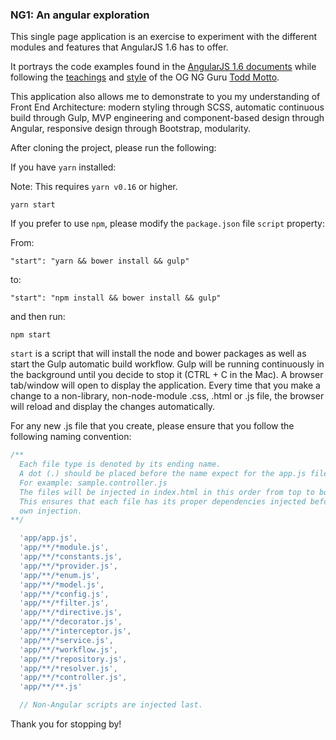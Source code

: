 ### NG1: An angular exploration

This single page application is an exercise to experiment with the different modules and features that AngularJS 1.6 has to offer.

It portrays the code examples found in the [AngularJS 1.6 documents](https://code.angularjs.org/snapshot/docs/guide/introduction) while following the [teachings](https://ultimateangular.com/) and [style](https://github.com/toddmotto/angular-styleguide) of the OG NG Guru [Todd Motto](https://twitter.com/toddmotto).

This application also allows me to demonstrate to you my understanding of Front End Architecture: modern styling through SCSS, automatic continuous build through Gulp, MVP engineering and component-based design through Angular, responsive design through Bootstrap, modularity.

After cloning the project, please run the following:

If you have `yarn` installed:

Note: This requires `yarn v0.16` or higher.

`yarn start`

If you prefer to use `npm`, please modify the `package.json` file `script` property:

From:

`"start": "yarn && bower install && gulp"`

to:

`"start": "npm install && bower install && gulp"`

and then run:

`npm start`

`start` is a script that will install the node and bower packages as well as start the Gulp automatic build workflow. Gulp will be running continuously in the background until you decide to stop it (CTRL + C in the Mac). A browser tab/window will open to display the application. Every time that you make a change to a non-library, non-node-module .css, .html or .js file, the browser will reload and display the changes automatically.

For any new .js file that you create, please ensure that you follow the following naming convention:

``` javascript
/**
  Each file type is denoted by its ending name.
  A dot (.) should be placed before the name expect for the app.js file
  For example: sample.controller.js
  The files will be injected in index.html in this order from top to bottom.
  This ensures that each file has its proper dependencies injected before its
  own injection.
**/

  'app/app.js',
  'app/**/*module.js',
  'app/**/*constants.js',
  'app/**/*provider.js',
  'app/**/*enum.js',
  'app/**/*model.js',
  'app/**/*config.js',
  'app/**/*filter.js',
  'app/**/*directive.js',
  'app/**/*decorator.js',
  'app/**/*interceptor.js',
  'app/**/*service.js',
  'app/**/*workflow.js',
  'app/**/*repository.js',
  'app/**/*resolver.js',
  'app/**/*controller.js',
  'app/**/**.js'

  // Non-Angular scripts are injected last.
```

Thank you for stopping by!
